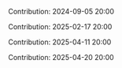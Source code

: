 Contribution: 2024-09-05 20:00

Contribution: 2025-02-17 20:00

Contribution: 2025-04-11 20:00

Contribution: 2025-04-20 20:00

